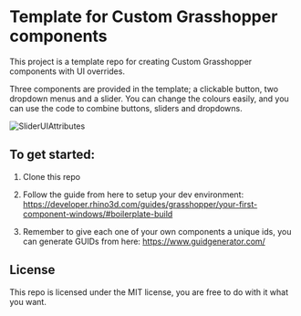 # Template for Custom Grasshopper components

This project is a template repo for creating Custom Grasshopper components with UI overrides.

Three components are provided in the template; a clickable button, two dropdown menus and a slider. You can change the colours easily, and you can use the code to combine buttons, sliders and dropdowns.

![SliderUIAttributes](https://user-images.githubusercontent.com/25223248/118800903-b5d75b80-b8a0-11eb-918e-ef79c6178615.gif)



## To get started:
1. Clone this repo
2. Follow the guide from here to setup your dev environment:
https://developer.rhino3d.com/guides/grasshopper/your-first-component-windows/#boilerplate-build

3. Remember to give each one of your own components a unique ids, you can generate GUIDs from here: https://www.guidgenerator.com/

## License
This repo is licensed under the MIT license, you are free to do with it what you want.
